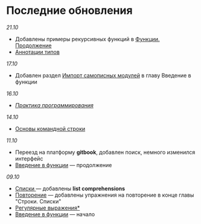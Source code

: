 # Последние обновления

_21.10_

* Добавлены примеры рекурсивных функций в [Функции. Продолжение](funkcii/funkcii-2.0.md)
* [Аннотации типов](praktika-programmirovaniya/annotacii-tipov.md)

_17.10_

* Добавлен раздел [Импорт самописных модулей](funkcii/vvedenie-v-funkcii.md#import-samopisnykh-modulei) в главу Введение в функции

_16.10_

* [_Практика программирования_](broken-reference)

_14.10_

* [Основы командной строки](vvedenie-v-python/osnovy-komandnoi-stroki.md)

_11.10_

* Переезд на платформу **gitbook**, добавлен поиск, немного изменился интерфейс
* [Введение в функции](funkcii/vvedenie-v-funkcii.md) — продолжение

_09.10_

* [Списки ](stroki.-spiski/spiski.md)— добавлены **list comprehensions**
* [Повторение](stroki.-spiski/povtorenie.md) — добавлены упражнения на повторение в конце главы "Строки. Списки"
* [Регулярные выражения\*](stroki.-spiski/regulyarnye-vyrazheniya-regex.md)
* [Введение в функции](funkcii/vvedenie-v-funkcii.md) — начало
